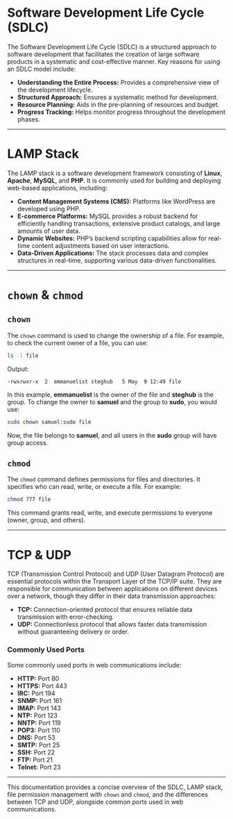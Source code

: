 # Software Development Life Cycle (SDLC)

The Software Development Life Cycle (SDLC) is a structured approach to software development that facilitates the creation of large software products in a systematic and cost-effective manner. Key reasons for using an SDLC model include:

- **Understanding the Entire Process:** Provides a comprehensive view of the development lifecycle.
- **Structured Approach:** Ensures a systematic method for development.
- **Resource Planning:** Aids in the pre-planning of resources and budget.
- **Progress Tracking:** Helps monitor progress throughout the development phases.

---

# LAMP Stack

The LAMP stack is a software development framework consisting of **Linux**, **Apache**, **MySQL**, and **PHP**. It is commonly used for building and deploying web-based applications, including:

- **Content Management Systems (CMS):** Platforms like WordPress are developed using PHP.
- **E-commerce Platforms:** MySQL provides a robust backend for efficiently handling transactions, extensive product catalogs, and large amounts of user data.
- **Dynamic Websites:** PHP’s backend scripting capabilities allow for real-time content adjustments based on user interactions.
- **Data-Driven Applications:** The stack processes data and complex structures in real-time, supporting various data-driven functionalities.

---

# `chown` & `chmod`

## `chown`

The `chown` command is used to change the ownership of a file. For example, to check the current owner of a file, you can use:

```bash
ls -l file
```

Output:

```
-rwxrwxr-x  2  emmanuelist steghub   5 May  9 12:49 file
```

In this example, **emmanuelist** is the owner of the file and **steghub** is the group. To change the owner to **samuel** and the group to **sudo**, you would use:

```bash
sudo chown samuel:sudo file
```

Now, the file belongs to **samuel**, and all users in the **sudo** group will have group access.

## `chmod`

The `chmod` command defines permissions for files and directories. It specifies who can read, write, or execute a file. For example:

```bash
chmod 777 file
```

This command grants read, write, and execute permissions to everyone (owner, group, and others).

---

# TCP & UDP

TCP (Transmission Control Protocol) and UDP (User Datagram Protocol) are essential protocols within the Transport Layer of the TCP/IP suite. They are responsible for communication between applications on different devices over a network, though they differ in their data transmission approaches:

- **TCP:** Connection-oriented protocol that ensures reliable data transmission with error-checking.
- **UDP:** Connectionless protocol that allows faster data transmission without guaranteeing delivery or order.

### Commonly Used Ports

Some commonly used ports in web communications include:

- **HTTP:** Port 80
- **HTTPS:** Port 443
- **IRC:** Port 194
- **SNMP:** Port 161
- **IMAP:** Port 143
- **NTP:** Port 123
- **NNTP:** Port 119
- **POP3:** Port 110
- **DNS:** Port 53
- **SMTP:** Port 25
- **SSH:** Port 22
- **FTP:** Port 21
- **Telnet:** Port 23

---

This documentation provides a concise overview of the SDLC, LAMP stack, file permission management with `chown` and `chmod`, and the differences between TCP and UDP, alongside common ports used in web communications.
